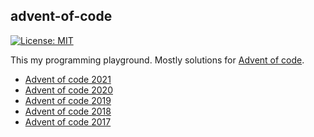 ## advent-of-code

[![License: MIT](https://img.shields.io/badge/License-MIT-yellow.svg)](https://opensource.org/licenses/MIT)

This my programming playground. Mostly solutions for [Advent of code](https://adventofcode.com/).

- [Advent of code 2021](./advent-of-code-2021/README.md)
- [Advent of code 2020](./advent-of-code-2020/README.md)
- [Advent of code 2019](./advent-of-code-2019/README.md)
- [Advent of code 2018](./advent-of-code-2018/README.md)
- [Advent of code 2017](./advent-of-code-2017/README.md)
